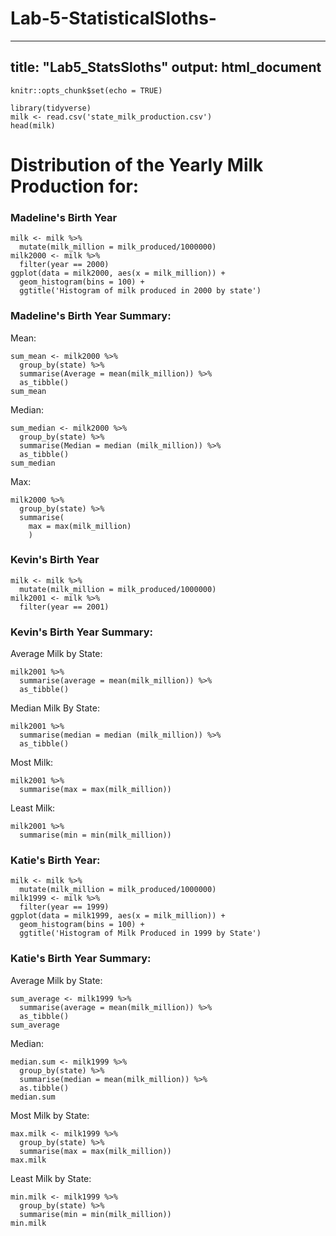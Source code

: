 # Lab-5-StatisticalSloths-

---
title: "Lab5_StatsSloths"
output: html_document
---

```{r setup, include=FALSE}
knitr::opts_chunk$set(echo = TRUE)
```

```{r}
library(tidyverse)
milk <- read.csv('state_milk_production.csv')
head(milk)
```

# Distribution of the Yearly Milk Production for: 
### Madeline's Birth Year 

```{r}
milk <- milk %>%
  mutate(milk_million = milk_produced/1000000)
milk2000 <- milk %>%
  filter(year == 2000)
ggplot(data = milk2000, aes(x = milk_million)) +
  geom_histogram(bins = 100) + 
  ggtitle('Histogram of milk produced in 2000 by state')

```

### Madeline's Birth Year Summary: 

Mean: 
```{r}
sum_mean <- milk2000 %>%
  group_by(state) %>%
  summarise(Average = mean(milk_million)) %>%
  as_tibble()
sum_mean
```

Median: 
```{r}
sum_median <- milk2000 %>%
  group_by(state) %>%
  summarise(Median = median (milk_million)) %>%
  as_tibble()
sum_median
```

Max: 
```{r}
milk2000 %>%
  group_by(state) %>%
  summarise(
    max = max(milk_million)
    )

```

### Kevin's Birth Year 

```{r}
milk <- milk %>%
  mutate(milk_million = milk_produced/1000000)
milk2001 <- milk %>%
  filter(year == 2001)
```
### Kevin's Birth Year Summary: 

Average Milk by State: 
```{r}
milk2001 %>%
  summarise(average = mean(milk_million)) %>%
  as_tibble()
```
Median Milk By State: 
```{r}
milk2001 %>%
  summarise(median = median (milk_million)) %>%
  as_tibble()
```
Most Milk: 
```{r}
milk2001 %>%
  summarise(max = max(milk_million))
```
Least Milk: 
```{r}
milk2001 %>%
  summarise(min = min(milk_million))
```
### Katie's Birth Year:
```{r}
milk <- milk %>%
  mutate(milk_million = milk_produced/1000000)
milk1999 <- milk %>%
  filter(year == 1999)
ggplot(data = milk1999, aes(x = milk_million)) +
  geom_histogram(bins = 100) +
  ggtitle('Histogram of Milk Produced in 1999 by State')
```

### Katie's Birth Year Summary:
Average Milk by State:
```{r}
sum_average <- milk1999 %>%
  summarise(average = mean(milk_million)) %>%
  as_tibble()
sum_average
```
Median: 
```{r}
median.sum <- milk1999 %>%
  group_by(state) %>%
  summarise(median = mean(milk_million)) %>%
  as.tibble()
median.sum
```
Most Milk by State:
```{r}
max.milk <- milk1999 %>%
  group_by(state) %>%
  summarise(max = max(milk_million))
max.milk
```
Least Milk by State:
```{r}
min.milk <- milk1999 %>%
  group_by(state) %>%
  summarise(min = min(milk_million))
min.milk
```
